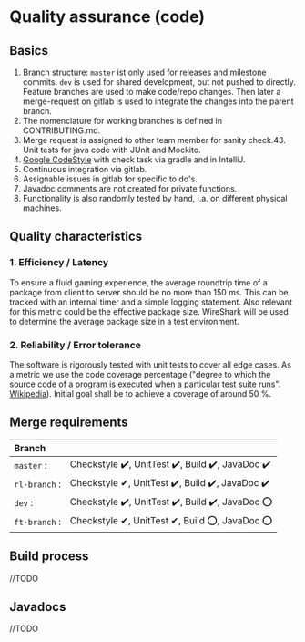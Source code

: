 # Quality assurance (code)

## Basics
1. Branch structure: ``master`` ist only used for releases and milestone commits. ``dev`` is used for shared development, but not pushed to directly. Feature branches are used to make code/repo changes. Then later a merge-request on gitlab is used to integrate the changes into the parent branch.  
2. The nomenclature for working branches is defined in CONTRIBUTING.md.
3. Merge request is assigned to other team member for sanity check.43. Unit tests for java code with JUnit and Mockito.
4. [Google CodeStyle](https://github.com/google/styleguide/blob/gh-pages/intellij-java-google-style.xml) with check task via gradle and in IntelliJ.
5. Continuous integration via gitlab.
6. Assignable issues in gitlab for specific to do's.
7. Javadoc comments are not created for private functions.
8. Functionality is also randomly tested by hand, i.a. on different physical machines.

## Quality characteristics
### 1. Efficiency / Latency
To ensure a fluid gaming experience, the average roundtrip time of a package from client to server should be no more than 150 ms. This can be tracked with an internal timer and a simple logging statement. Also relevant for this metric could be the effective package size. WireShark will be used to determine the average package size in a test environment.

### 2. Reliability / Error tolerance
The software is rigorously tested with unit tests to cover all edge cases. As a metric we use the code coverage percentage ("degree to which the source code of a program is executed when a particular test suite runs". [Wikipedia](https://en.wikipedia.org/w/index.php?title=Code_coverage&oldid=831669504)). Initial goal shall be to achieve a coverage of around 50 %.

## Merge requirements

| Branch          |                                               |
|:----------------|-----------------------------------------------|
| ``master``    : | Checkstyle ✔️, UnitTest ✔️, Build ✔️, JavaDoc ✔️  |
| ``rl-branch`` : | Checkstyle ✔, UnitTest ✔️, Build ✔️, JavaDoc ✔️  |
| ``dev``       : | Checkstyle ✔️, UnitTest ✔️, Build ✔️, JavaDoc ⭕️ |
| ``ft-branch`` : | Checkstyle ✔, UnitTest ✔, Build ⭕, JavaDoc ⭕ |


## Build process
//TODO


## Javadocs
//TODO
